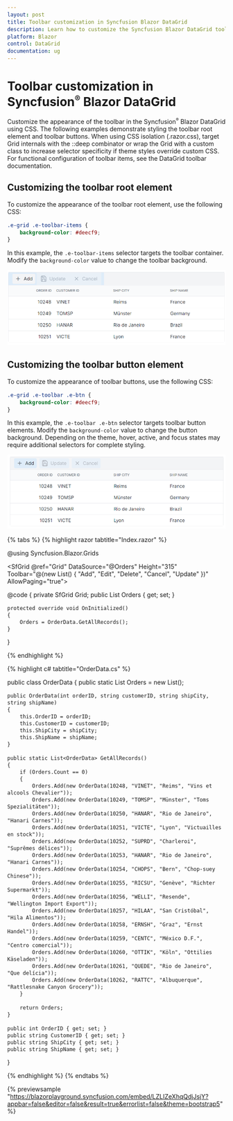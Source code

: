 ```yaml
---
layout: post
title: Toolbar customization in Syncfusion Blazor DataGrid
description: Learn how to customize the Syncfusion Blazor DataGrid toolbar with CSS, including styling the toolbar container and buttons, with tips on CSS isolation and selector specificity.
platform: Blazor
control: DataGrid
documentation: ug
---
```


# Toolbar customization in Syncfusion<sup style="font-size:70%">&reg;</sup> Blazor DataGrid

Customize the appearance of the toolbar in the Syncfusion<sup style="font-size:70%">&reg;</sup> Blazor DataGrid using CSS. The following examples demonstrate styling the toolbar root element and toolbar buttons. When using CSS isolation (.razor.css), target Grid internals with the ::deep combinator or wrap the Grid with a custom class to increase selector specificity if theme styles override custom CSS. For functional configuration of toolbar items, see the DataGrid toolbar documentation.

## Customizing the toolbar root element

To customize the appearance of the toolbar root element, use the following CSS:

```css
.e-grid .e-toolbar-items {
    background-color: #deecf9;
}
```

In this example, the `.e-toolbar-items` selector targets the toolbar container. Modify the `background-color` value to change the toolbar background.

![Grid toolbar root element](../images/style-and-appearance/grid-toolbar-root-element.png)

## Customizing the toolbar button element

To customize the appearance of toolbar buttons, use the following CSS:

```css
.e-grid .e-toolbar .e-btn {
    background-color: #deecf9;
}
```

In this example, the `.e-toolbar .e-btn` selector targets toolbar button elements. Modify the `background-color` value to change the button background. Depending on the theme, hover, active, and focus states may require additional selectors for complete styling.

![Grid toolbar button element](../images/style-and-appearance/grid-toolbar-button-element.png)


{% tabs %}
{% highlight razor tabtitle="Index.razor" %}

@using Syncfusion.Blazor.Grids

<SfGrid @ref="Grid" DataSource="@Orders" Height="315" Toolbar="@(new List<string>() { "Add", "Edit", "Delete", "Cancel", "Update" })" AllowPaging="true">
    <GridPageSettings PageSize="8"></GridPageSettings>
    <GridEditSettings AllowAdding="true" AllowEditing="true" AllowDeleting="true"></GridEditSettings>
    <GridColumns>
        <GridColumn Field=@nameof(OrderData.OrderID) HeaderText="Order ID" TextAlign="Syncfusion.Blazor.Grids.TextAlign.Right" Width="140"></GridColumn>
        <GridColumn Field=@nameof(OrderData.CustomerID) HeaderText="Customer ID" Width="120"></GridColumn>
        <GridColumn Field=@nameof(OrderData.ShipCity) HeaderText="Ship City" Width="100"></GridColumn>
        <GridColumn Field=@nameof(OrderData.ShipName) HeaderText="Ship Name" Width="100"></GridColumn>
    </GridColumns>
</SfGrid>

<style>
   .e-grid .e-toolbar-items {
        background-color: #deecf9;
    }
   .e-grid .e-toolbar .e-btn {
        background-color: #c8ddf1;
    }
</style>

@code {
    private SfGrid<OrderData> Grid;
    public List<OrderData> Orders { get; set; }

    protected override void OnInitialized()
    {
        Orders = OrderData.GetAllRecords();
    }
}

{% endhighlight %}

{% highlight c# tabtitle="OrderData.cs" %}

public class OrderData
{
    public static List<OrderData> Orders = new List<OrderData>();

    public OrderData(int orderID, string customerID, string shipCity, string shipName)
    {
        this.OrderID = orderID;
        this.CustomerID = customerID;
        this.ShipCity = shipCity;
        this.ShipName = shipName;
    }

    public static List<OrderData> GetAllRecords()
    {
        if (Orders.Count == 0)
        {
            Orders.Add(new OrderData(10248, "VINET", "Reims", "Vins et alcools Chevalier"));
            Orders.Add(new OrderData(10249, "TOMSP", "Münster", "Toms Spezialitäten"));
            Orders.Add(new OrderData(10250, "HANAR", "Rio de Janeiro", "Hanari Carnes"));
            Orders.Add(new OrderData(10251, "VICTE", "Lyon", "Victuailles en stock"));
            Orders.Add(new OrderData(10252, "SUPRD", "Charleroi", "Suprêmes délices"));
            Orders.Add(new OrderData(10253, "HANAR", "Rio de Janeiro", "Hanari Carnes"));
            Orders.Add(new OrderData(10254, "CHOPS", "Bern", "Chop-suey Chinese"));
            Orders.Add(new OrderData(10255, "RICSU", "Genève", "Richter Supermarkt"));
            Orders.Add(new OrderData(10256, "WELLI", "Resende", "Wellington Import Export"));
            Orders.Add(new OrderData(10257, "HILAA", "San Cristóbal", "Hila Alimentos"));
            Orders.Add(new OrderData(10258, "ERNSH", "Graz", "Ernst Handel"));
            Orders.Add(new OrderData(10259, "CENTC", "México D.F.", "Centro comercial"));
            Orders.Add(new OrderData(10260, "OTTIK", "Köln", "Ottilies Käseladen"));
            Orders.Add(new OrderData(10261, "QUEDE", "Rio de Janeiro", "Que delícia"));
            Orders.Add(new OrderData(10262, "RATTC", "Albuquerque", "Rattlesnake Canyon Grocery"));
        }

        return Orders;
    }

    public int OrderID { get; set; }
    public string CustomerID { get; set; }
    public string ShipCity { get; set; }
    public string ShipName { get; set; }
}

{% endhighlight %}
{% endtabs %}

{% previewsample "https://blazorplayground.syncfusion.com/embed/LZLIZeXhqQdjJsjY?appbar=false&editor=false&result=true&errorlist=false&theme=bootstrap5" %}